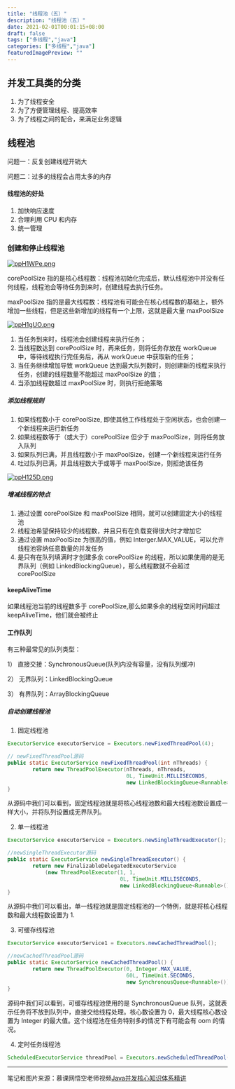 ```yaml
---
title: "线程池（五）"
description: "线程池（五）"
date: 2021-02-01T00:01:15+08:00
draft: false
tags: ["多线程","java"]
categories: ["多线程","java"]
featuredImagePreview: ""
---
```


## 并发工具类的分类

1. 为了线程安全
2. 为了方便管理线程、提高效率
3. 为了线程之间的配合，来满足业务逻辑

## 线程池

问题一：反复创建线程开销大

问题二：过多的线程会占用太多的内存

#### 线程池的好处

1. 加快响应速度
2. 合理利用 CPU 和内存
3. 统一管理

### 创建和停止线程池

[![ppH1WPe.png](https://s1.ax1x.com/2023/04/08/ppH1WPe.png)](https://imgse.com/i/ppH1WPe)

corePoolSize 指的是核心线程数：线程池初始化完成后，默认线程池中并没有任何线程，线程池会等待任务到来时，创建线程去执行任务。

maxPoolSize 指的是最大线程数：线程池有可能会在核心线程数的基础上，额外增加一些线程，但是这些新增加的线程有一个上限，这就是最大量 maxPoolSize

[![ppH1gUO.png](https://s1.ax1x.com/2023/04/08/ppH1gUO.png)](https://imgse.com/i/ppH1gUO)

1. 当任务到来时，线程池会创建线程来执行任务；
2. 当线程数达到 corePoolSize 时，再来任务，则将任务存放在 workQueue 中，等待线程执行完任务后，再从 workQueue 中获取新的任务；
3. 当任务继续增加导致 workQueue 达到最大队列数时，则创建新的线程来执行任务，创建的线程数量不能超过 maxPoolSize 的值；
4. 当添加线程数超过 maxPoolSize 时，则执行拒绝策略

##### 添加线程规则

1.  如果线程数小于 corePoolSize, 即使其他工作线程处于空闲状态，也会创建一个新线程来运行新任务
2.  如果线程数等于（或大于）corePoolSize 但少于 maxPoolSize，则将任务放入队列
3.  如果队列已满，并且线程数小于 maxPoolSize，创建一个新线程来运行任务
4.  吐过队列已满，并且线程数大于或等于 maxPoolSize，则拒绝该任务

[![ppH125D.png](https://s1.ax1x.com/2023/04/08/ppH125D.png)](https://imgse.com/i/ppH125D)

##### 增减线程的特点

1. 通过设置 corePoolSize 和 maxPoolSize 相同，就可以创建固定大小的线程池
2. 线程池希望保持较少的线程数，并且只有在负载变得很大时才增加它
3. 通过设置 maxPoolSize 为很高的值，例如 Interger.MAX_VALUE，可以允许线程池容纳任意数量的并发任务
4. 是只有在队列填满时才创建多余 corePoolSize 的线程，所以如果使用的是无界队列（例如 LinkedBlockingQueue），那么线程数就不会超过 corePoolSize

#### keepAliveTime

如果线程池当前的线程数多于 corePoolSize,那么如果多余的线程空闲时间超过 keepAliveTime，他们就会被终止

#### 工作队列

有三种最常见的队列类型：

1） 直接交接：SynchronousQueue(队列内没有容量，没有队列缓冲)

2） 无界队列：LinkedBlockingQueue

3） 有界队列：ArrayBlockingQueue

##### 自动创建线程池

1. 固定线程池

```java
ExecutorService executorService = Executors.newFixedThreadPool(4);

// newFixedThreadPool源码
public static ExecutorService newFixedThreadPool(int nThreads) {
        return new ThreadPoolExecutor(nThreads, nThreads,
                                      0L, TimeUnit.MILLISECONDS,
                                      new LinkedBlockingQueue<Runnable>());
}
```

从源码中我们可以看到，固定线程池就是将核心线程池数和最大线程池数设置成一样大小，并将队列设置成无界队列。

2. 单一线程池

```java
ExecutorService executorService = Executors.newSingleThreadExecutor();

//newSingleThreadExecutor源码
public static ExecutorService newSingleThreadExecutor() {
        return new FinalizableDelegatedExecutorService
            (new ThreadPoolExecutor(1, 1,
                                    0L, TimeUnit.MILLISECONDS,
                                    new LinkedBlockingQueue<Runnable>()));
}
```

从源码中我们可以看出，单一线程池就是固定线程池的一个特例，就是将核心线程数和最大线程数设置为 1.

3. 可缓存线程池

```java
ExecutorService executorService1 = Executors.newCachedThreadPool();

//newCachedThreadPool源码
public static ExecutorService newCachedThreadPool() {
        return new ThreadPoolExecutor(0, Integer.MAX_VALUE,
                                      60L, TimeUnit.SECONDS,
                                      new SynchronousQueue<Runnable>());
}
```

源码中我们可以看到，可缓存线程池使用的是 SynchronousQueue 队列，这就表示任务将不放到队列中，直接交给线程处理。核心数设置为 0，最大线程核心数设置为 Integer 的最大值。这个线程池在任务特别多的情况下有可能会有 oom 的情况。

4. 定时任务线程池

```java
ScheduledExecutorService threadPool = Executors.newScheduledThreadPool(10);
```



-------------------------------------------------

笔记和图片来源：慕课网悟空老师视频[Java并发核心知识体系精讲](https://coding.imooc.com/class/362.html)